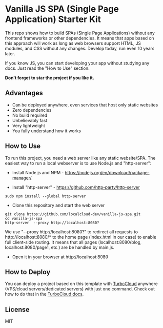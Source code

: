 # Vanilla JS SPA (Single Page Application) Starter Kit

This repo shows how to build SPAs (Single Page Applications) without any frontend frameworks or other dependencies. It means that apps based on this approach will work as long as web browsers support HTML, JS modules, and CSS without any changes. Develop today, run even 10 years later.

If you know JS, you can start developing your app without studying any docs. Just read the "How to Use" section.

**Don't forget to star the project if you like it.**

## Advantages

- Can be deployed anywhere, even services that host only static websites
- Zero dependencies
- No build required
- Unbelievably fast
- Very lightweight
- You fully understand how it works

## How to Use

To run this project, you need a web server like any static website/SPA. The easiest way to run a local webserver is to use Node.js and "http-server":

- Install Node.js and NPM - https://nodejs.org/en/download/package-manager/

- Install "http-server" - https://github.com/http-party/http-server
```
sudo npm install --global http-server
```

- Clone this repository and start the web server
```
git clone https://github.com/localcloud-dev/vanilla-js-spa.git
cd vanilla-js-spa
http-server  --proxy http://localhost:8080?
```
We use "--proxy http://localhost:8080?" to redirect all requests to http://localhost:8080/* to the home page (index.html in our case) to enable full client-side routing. It means that all pages (localhost:8080/blog, localhost:8080/page1, etc.) are be handled by main.js.

- Open it in your browser at http://localhost:8080

## How to Deploy

You can deploy a project based on this template with [TurboCloud](https://github.com/localcloud-dev/turbo-cloud) anywhere (VPS/cloud servers/dedicated servers) with just one command. Check out how to do that in the [TurboCloud docs](https://github.com/localcloud-dev/turbo-cloud?tab=readme-ov-file#how-to-deploy-static-websites).

## License

MIT